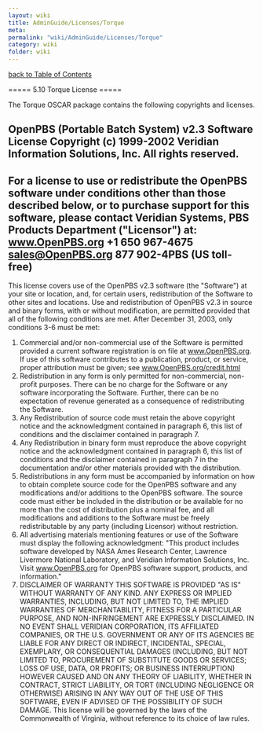 ```yaml
---
layout: wiki
title: AdminGuide/Licenses/Torque
meta: 
permalink: "wiki/AdminGuide/Licenses/Torque"
category: wiki
folder: wiki
---
```

<!-- Name: AdminGuide/Licenses/Torque -->
<!-- Version: 1 -->
<!-- Author: jparpail -->
[back to Table of Contents](AdminGuide)

===== 5.10 Torque License =====

The Torque OSCAR package contains the following copyrights and licenses.

  OpenPBS (Portable Batch System) v2.3 Software License
  Copyright (c) 1999-2002 Veridian Information Solutions, Inc.
  All rights reserved.
  -----------------------------------------------------------------------
  For a license to use or redistribute the OpenPBS software under
  conditions other than those described below, or to purchase support
  for this software, please contact Veridian Systems, PBS Products
  Department ("Licensor") at:
  www.OpenPBS.org +1 650 967-4675 sales@OpenPBS.org
  877 902-4PBS (US toll-free)
  -----------------------------------------------------------------------
  This license covers use of the OpenPBS v2.3 software (the "Software")
  at your site or location, and, for certain users, redistribution of
  the Software to other sites and locations. Use and redistribution of
  OpenPBS v2.3 in source and binary forms, with or without modification,
  are permitted provided that all of the following conditions are met.
  After December 31, 2003, only conditions 3-6 must be met:
  1. Commercial and/or non-commercial use of the Software is permitted
  provided a current software registration is on file at
  www.OpenPBS.org. If use of this software contributes to a
  publication, product, or service, proper attribution must be given;
  see www.OpenPBS.org/credit.html
  2. Redistribution in any form is only permitted for non-commercial,
  non-profit purposes. There can be no charge for the Software or
  any software incorporating the Software. Further, there can be no
  expectation of revenue generated as a consequence of redistributing
  the Software.
  3. Any Redistribution of source code must retain the above copyright
  notice and the acknowledgment contained in paragraph 6, this list
  of conditions and the disclaimer contained in paragraph 7.
  4. Any Redistribution in binary form must reproduce the above
  copyright notice and the acknowledgment contained in paragraph 6,
  this list of conditions and the disclaimer contained in paragraph 7
  in the documentation and/or other materials provided with the
  distribution.
  5. Redistributions in any form must be accompanied by information on
  how to obtain complete source code for the OpenPBS software and any
  modifications and/or additions to the OpenPBS software. The source
  code must either be included in the distribution or be available
  for no more than the cost of distribution plus a nominal fee, and
  all modifications and additions to the Software must be freely
  redistributable by any party (including Licensor) without
  restriction.
  6. All advertising materials mentioning features or use of the
  Software must display the following acknowledgment:
  "This product includes software developed by NASA Ames Research
  Center, Lawrence Livermore National Laboratory, and Veridian
  Information Solutions, Inc. Visit www.OpenPBS.org for OpenPBS
  software support, products, and information."
  7. DISCLAIMER OF WARRANTY
  THIS SOFTWARE IS PROVIDED "AS IS" WITHOUT WARRANTY OF ANY KIND. ANY
  EXPRESS OR IMPLIED WARRANTIES, INCLUDING, BUT NOT LIMITED TO, THE
  IMPLIED WARRANTIES OF MERCHANTABILITY, FITNESS FOR A PARTICULAR
  PURPOSE, AND NON-INFRINGEMENT ARE EXPRESSLY DISCLAIMED.
  IN NO EVENT SHALL VERIDIAN CORPORATION, ITS AFFILIATED COMPANIES, OR
  THE U.S. GOVERNMENT OR ANY OF ITS AGENCIES BE LIABLE FOR ANY DIRECT OR
  INDIRECT, INCIDENTAL, SPECIAL, EXEMPLARY, OR CONSEQUENTIAL DAMAGES
  (INCLUDING, BUT NOT LIMITED TO, PROCUREMENT OF SUBSTITUTE GOODS OR
  SERVICES; LOSS OF USE, DATA, OR PROFITS; OR BUSINESS INTERRUPTION)
  HOWEVER CAUSED AND ON ANY THEORY OF LIABILITY, WHETHER IN CONTRACT,
  STRICT LIABILITY, OR TORT (INCLUDING NEGLIGENCE OR OTHERWISE) ARISING
  IN ANY WAY OUT OF THE USE OF THIS SOFTWARE, EVEN IF ADVISED OF THE
  POSSIBILITY OF SUCH DAMAGE.
  This license will be governed by the laws of the Commonwealth of
  Virginia, without reference to its choice of law rules.
